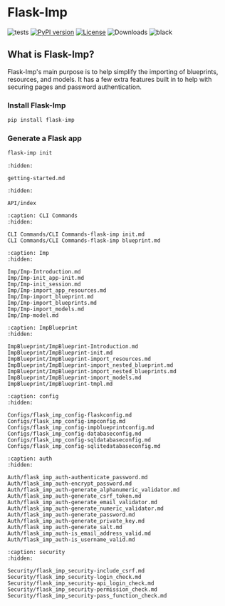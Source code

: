 # Flask-Imp

![tests](https://github.com/CheeseCake87/flask-imp/actions/workflows/tests.yml/badge.svg)
[![PyPI version](https://img.shields.io/pypi/v/flask-imp)](https://pypi.org/project/flask-imp/)
[![License](https://img.shields.io/github/license/CheeseCake87/flask-imp)](https://raw.githubusercontent.com/CheeseCake87/flask-imp/master/LICENSE)
![Downloads](https://static.pepy.tech/badge/flask-imp)
![black](https://img.shields.io/badge/code%20style-black-000000.svg)

## What is Flask-Imp?

Flask-Imp's main purpose is to help simplify the importing of blueprints, resources, and models. It has a few extra
features built in to help with securing pages and password authentication.

### Install Flask-Imp

```bash
pip install flask-imp
```

### Generate a Flask app

```bash
flask-imp init
```

```{toctree}
:hidden:

getting-started.md
```

```{toctree}
:hidden:

API/index
```

```{toctree}
:caption: CLI Commands
:hidden:

CLI Commands/CLI Commands-flask-imp init.md
CLI Commands/CLI Commands-flask-imp blueprint.md
```

```{toctree}
:caption: Imp
:hidden:

Imp/Imp-Introduction.md
Imp/Imp-init_app-init.md
Imp/Imp-init_session.md
Imp/Imp-import_app_resources.md
Imp/Imp-import_blueprint.md
Imp/Imp-import_blueprints.md
Imp/Imp-import_models.md
Imp/Imp-model.md
```

```{toctree}
:caption: ImpBlueprint
:hidden:

ImpBlueprint/ImpBlueprint-Introduction.md
ImpBlueprint/ImpBlueprint-init.md
ImpBlueprint/ImpBlueprint-import_resources.md
ImpBlueprint/ImpBlueprint-import_nested_blueprint.md
ImpBlueprint/ImpBlueprint-import_nested_blueprints.md
ImpBlueprint/ImpBlueprint-import_models.md
ImpBlueprint/ImpBlueprint-tmpl.md
```

```{toctree}
:caption: config
:hidden:

Configs/flask_imp_config-flaskconfig.md
Configs/flask_imp_config-impconfig.md
Configs/flask_imp_config-impblueprintconfig.md
Configs/flask_imp_config-databaseconfig.md
Configs/flask_imp_config-sqldatabaseconfig.md
Configs/flask_imp_config-sqlitedatabaseconfig.md
```

```{toctree}
:caption: auth
:hidden:

Auth/flask_imp_auth-authenticate_password.md
Auth/flask_imp_auth-encrypt_password.md
Auth/flask_imp_auth-generate_alphanumeric_validator.md
Auth/flask_imp_auth-generate_csrf_token.md
Auth/flask_imp_auth-generate_email_validator.md
Auth/flask_imp_auth-generate_numeric_validator.md
Auth/flask_imp_auth-generate_password.md
Auth/flask_imp_auth-generate_private_key.md
Auth/flask_imp_auth-generate_salt.md
Auth/flask_imp_auth-is_email_address_valid.md
Auth/flask_imp_auth-is_username_valid.md
```

```{toctree}
:caption: security
:hidden:

Security/flask_imp_security-include_csrf.md
Security/flask_imp_security-login_check.md
Security/flask_imp_security-api_login_check.md
Security/flask_imp_security-permission_check.md
Security/flask_imp_security-pass_function_check.md
```

